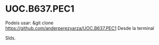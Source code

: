 # UOC.B637.PEC1
Podeis usar:
&git clone https://github.com/anderperezyarza/UOC.B637.PEC1
Desde la terminal

Slds. 
